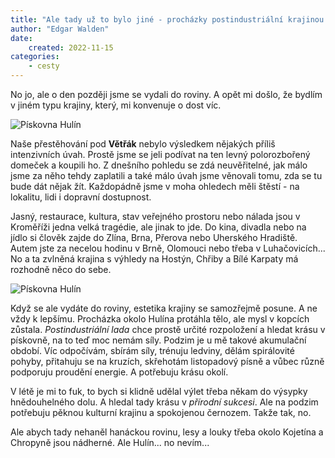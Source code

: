 ```yaml
---
title: "Ale tady už to bylo jiné - procházky postindustriální krajinou mám radši v létě"
author: "Edgar Walden"
date: 
    created: 2022-11-15
categories:
    - cesty
---
```


No jo, ale o den později jsme se vydali do roviny. A opět mi došlo, že bydlím v jiném typu krajiny, který, mi konvenuje o dost víc.<!-- more -->

![Pískovna Hulín](../img/pískovna1.jpg)

Naše přestěhování pod **Větřák** nebylo výsledkem nějakých příliš intenzivních úvah. Prostě jsme se jeli podívat na ten levný polorozbořený domeček a koupili ho. Z dnešního pohledu se zdá neuvěřitelné, jak málo jsme za něho tehdy zaplatili a také málo úvah jsme věnovali tomu, zda se tu bude dát nějak žít. Každopádně jsme v moha ohledech měli štěstí - na lokalitu, lidi i dopravní dostupnost. 

Jasný, restaurace, kultura, stav veřejného prostoru nebo nálada jsou v Kroměříži jedna velká tragédie, ale jinak to jde. Do kina, divadla nebo na jídlo si člověk zajde do Zlína, Brna, Přerova nebo Uherského Hradiště. Autem jste za necelou hodinu v Brně, Olomouci nebo třeba v Luhačovicích... No a ta zvlněná krajina s výhledy na Hostýn, Chřiby a Bílé Karpaty má rozhodně něco do sebe.


![Pískovna Hulín](../img/pískovna2.JPG)

Když se ale vydáte do roviny, estetika krajiny se samozřejmě posune. A ne vždy k lepšímu. Procházka okolo Hulína protáhla tělo, ale mysl v kopcích zůstala. *Postindustriální lada* chce prostě určité rozpoložení a hledat krásu v pískovně, na to teď moc nemám síly. Podzim je u mě takové akumulační období. Víc odpočívám, sbírám síly, trénuju ledviny, dělám spirálovité pohyby, přitahuju se na kruzích, skřehotám listopadový písně a vůbec různě podporuju proudění energie. A potřebuju krásu okolí. 

V létě je mi to fuk, to bych si klidně udělal výlet třeba někam do výsypky hnědouhelného dolu. A hledal tady krásu v *přírodní sukcesi*.  Ale na podzim potřebuju pěknou kulturní krajinu a spokojenou černozem. Takže tak, no. 

Ale abych tady nehaněl hanáckou rovinu, lesy a louky třeba okolo Kojetína a Chropyně jsou nádherné. Ale Hulín... no nevím...
